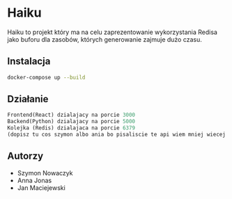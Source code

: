 # Haiku

Haiku to projekt który ma na celu zaprezentowanie wykorzystania Redisa jako buforu dla zasobów, których generowanie zajmuje dużo czasu.

## Instalacja

```bash
docker-compose up --build
```

## Działanie

```python
Frontend(React) dzialajacy na porcie 3000
Backend(Python) dzialajacy na porcie 5000
Kolejka (Redis) dzialajaca na porcie 6379
(dopisz tu cos szymon albo ania bo pisaliscie te api wiem mniej wiecej jak to dziala ale mozecie cos tu ladnie dopisac:D)
```

## Autorzy

* Szymon Nowaczyk
* Anna Jonas
* Jan Maciejewski
